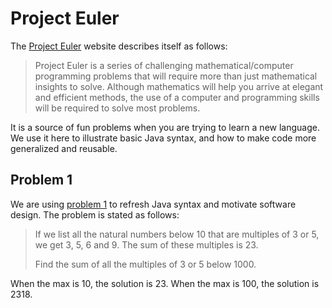 # Project Euler

The [Project Euler](https://projecteuler.net/) website describes itself as follows:

> Project Euler is a series of challenging mathematical/computer programming problems that will require more than just mathematical insights to solve. Although mathematics will help you arrive at elegant and efficient methods, the use of a computer and programming skills will be required to solve most problems.

It is a source of fun problems when you are trying to learn a new language. We use it here to illustrate basic Java syntax, and how to make code more generalized and reusable.

## Problem 1

We are using [problem 1](https://projecteuler.net/problem=1) to refresh Java syntax and motivate software design. The problem is stated as follows:

> If we list all the natural numbers below 10 that are multiples of 3 or 5, we get 3, 5, 6 and 9. The sum of these multiples is 23.
> 
> Find the sum of all the multiples of 3 or 5 below 1000.

When the max is 10, the solution is 23. When the max is 100, the solution is 2318.

